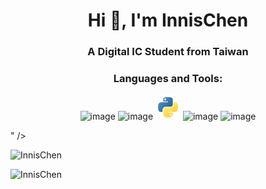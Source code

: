 <h1 align="center">Hi 👋, I'm InnisChen</h1>
<h3 align="center">A Digital IC Student from Taiwan</h3>

<h3 align="center">Languages and Tools:</h3>
<p align="center"> 
  <a> 
    <img width="40" height="40" alt="image" src="https://github.com/user-attachments/assets/0b84688c-3f00-463e-9117-4ab6d2e93b0b" />  
  </a> 
  <a>
    <img width="40" height="40" alt="image" src="https://github.com/user-attachments/assets/eaa58c9d-1025-4531-aaeb-a7ddcf20a8dc" />
  </a>
    <img src="https://raw.githubusercontent.com/devicons/devicon/master/icons/python/python-original.svg" alt="python" width="40" height="40"/> 
  </a>  
  <a>
    <img width="40" height="40" alt="image" src="https://github.com/user-attachments/assets/b6737a16-5dd8-45a4-a59b-33ac4f6228f8" />
  </a>
  <a>
    <img width="40" height="40" alt="image" src="https://github.com/user-attachments/assets/e8beb500-e70a-4b80-b5ed-973501b99983" />


" />
  </a>
</p>

<p>
  &nbsp;<img align="left" src="https://github-readme-stats.vercel.app/api?username=InnisChen&show_icons=true&locale=en&theme=default" alt="InnisChen" />
</p>  
<p>
  <img align="left" src="https://github-readme-stats.vercel.app/api/top-langs?username=InnisChen&show_icons=true&locale=en&layout=compact&theme=default" alt="InnisChen" />  
</p>  
